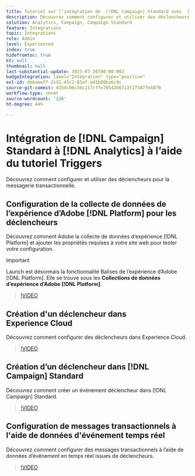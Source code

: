 ```yaml
---
title: Tutoriel sur l’intégration de  [!DNL Campaign] Standard avec  [!DNL Analytics]  à l’aide de Triggers
description: Découvrez comment configurer et utiliser des déclencheurs pour la messagerie transactionnelle.
solution: Analytics, Campaign, Campaign Standard
feature: Integrations
topic: Integrations
role: Admin
level: Experienced
index: true
hidefromtoc: true
kt: null
thumbnail: null
last-substantial-update: 2023-07-26T00:00:00Z
badgeIntegration: label="Intégration" type="positive"
exl-id: dbbaeeff-2c31-45c2-85af-ad1b80ba6c9c
source-git-commit: d35dc06c56c117cffe70542b6713f275877e4879
workflow-type: tm+mt
source-wordcount: '126'
ht-degree: 44%

---
```


# Intégration de [!DNL Campaign] Standard à [!DNL Analytics] à l’aide du tutoriel Triggers

Découvrez comment configurer et utiliser des déclencheurs pour la messagerie transactionnelle.

## Configuration de la collecte de données de l’expérience d’Adobe [!DNL Platform] pour les déclencheurs

Découvrez comment Adobe la collecte de données d’expérience [!DNL Platform] et ajouter les propriétés requises à votre site web pour tester votre configuration.

>[!IMPORTANT]
>
> Launch est désormais la fonctionnalité Balises de l’expérience d’Adobe [!DNL Platform]. Elle se trouve sous les **Collections de données d’expérience d’Adobe [!DNL Platform]**.

>[!VIDEO](https://video.tv.adobe.com/v/332908?quality=12&learn=on)

## Création d&#39;un déclencheur dans Experience Cloud

Découvrez comment configurer des déclencheurs dans Experience Cloud.

>[!VIDEO](https://video.tv.adobe.com/v/332624?quality=12&learn=on)

## Création d’un déclencheur dans [!DNL Campaign] Standard

Découvrez comment créer un événement déclencheur dans [!DNL Campaign] Standard.

>[!VIDEO](https://video.tv.adobe.com/v/332625?quality=12&learn=on)

## Configuration de messages transactionnels à l&#39;aide de données d&#39;événement temps réel

Découvrez comment configurer des messages transactionnels à l’aide de données d’événement en temps réel issues de déclencheurs.

>[!VIDEO](https://video.tv.adobe.com/v/332602?quality=12&learn=on)
